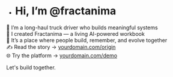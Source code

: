 - # Hi, I’m @fractanima

🚛 I’m a long-haul truck driver who builds meaningful systems  
🧠 I created Fractanima — a living AI-powered workbook  
📘 It’s a place where people build, remember, and evolve together  
✍️ Read the story → [yourdomain.com/origin](https://yourdomain.com/origin)  
🌐 Try the platform → [yourdomain.com/demo](https://yourdomain.com/demo)

Let's build together.

<!---
fractanima/fractanima is a ✨ special ✨ repository because its `README.md` (this file) appears on your GitHub profile.
You can click the Preview link to take a look at your changes.
--->

